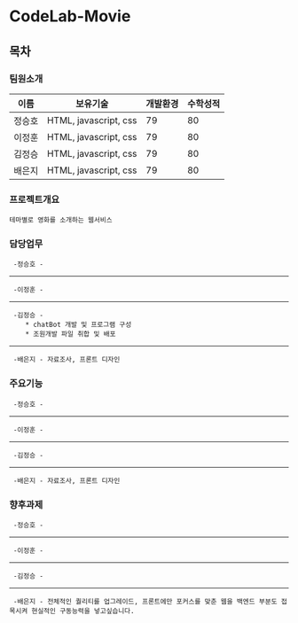 # CodeLab-Movie 
## 목차

### 팀원소개
    
 |  이름  | 보유기술 | 개발환경 | 수학성적 |
|--------|----------|----------|----------|
| 정승호 |    HTML, javascript, css    |    79    |    80    |
| 이정훈 |    HTML, javascript, css    |    79    |    80    |
| 김정승 |    HTML, javascript, css    |    79    |    80    |
| 배은지 |    HTML, javascript, css    |    79    |    80    |
    
### 프로젝트개요

    테마별로 영화를 소개하는 웹서비스

### 담당업무

     -정승호 -  
   ***
     -이정훈 -  
   *** 
     -김정승 - 
        * chatBot 개발 및 프로그램 구성
        * 조원개발 파일 취합 및 배포
   ***
     -배은지 - 자료조사, 프론트 디자인 

### 주요기능 
     -정승호 -  
   ***
     -이정훈 -  
   *** 
     -김정승 - 
    
   ***
     -배은지 - 자료조사, 프론트 디자인





### 향후과제
     -정승호 -  
   ***
     -이정훈 -  
   *** 
     -김정승 - 
   ***
     -배은지 - 전체적인 퀄리티를 업그레이드, 프론트에만 포커스를 맞춘 웹을 백엔드 부분도 접목시켜 현실적인 구동능력을 넣고싶습니다.
